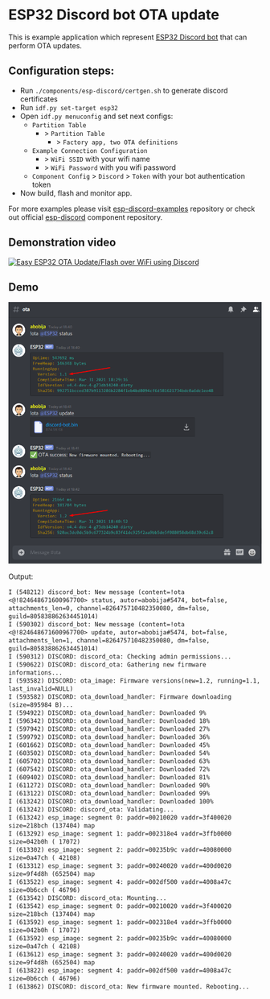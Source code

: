# ESP32 Discord bot OTA update

This is example application which represent [ESP32 Discord bot](https://github.com/abobija/esp-discord) that can perform OTA updates.

## Configuration steps:

- Run `./components/esp-discord/certgen.sh` to generate discord certificates
- Run `idf.py set-target esp32`
- Open `idf.py menuconfig` and set next configs:
  - `Partition Table`
    - \> `Partition Table`
      - \> `Factory app, two OTA definitions`
  - `Example Connection Configuration`
    - \> `WiFi SSID` with your wifi name
    - \> `WiFi Password` with you wifi password
  - `Component Config` > `Discord` > `Token` with your bot authentication token
- Now build, flash and monitor app.

For more examples please visit [esp-discord-examples](https://github.com/abobija/esp-discord-examples) repository or check out official [esp-discord](https://github.com/abobija/esp-discord) component repository.

## Demonstration video

[![Easy ESP32 OTA Update/Flash over WiFi using Discord](https://img.youtube.com/vi/u8uhCy-IJwM/mqdefault.jpg)](https://www.youtube.com/watch?v=u8uhCy-IJwM)

## Demo

![Chat](docs/chat.png)

Output:

```
I (548212) discord_bot: New message (content=!ota <@!824648671600967700> status, autor=abobija#5474, bot=false, attachments_len=0, channel=826475710482350080, dm=false, guild=805838862634451014)
I (590302) discord_bot: New message (content=!ota <@!824648671600967700> update, autor=abobija#5474, bot=false, attachments_len=1, channel=826475710482350080, dm=false, guild=805838862634451014)
I (590312) DISCORD: discord_ota: Checking admin permissions...
I (590622) DISCORD: discord_ota: Gathering new firmware informations...
I (593582) DISCORD: ota_image: Firmware versions(new=1.2, running=1.1, last_invalid=NULL)
I (593582) DISCORD: ota_download_handler: Firmware downloading (size=895984 B)...
I (594922) DISCORD: ota_download_handler: Downloaded 9%
I (596342) DISCORD: ota_download_handler: Downloaded 18%
I (597942) DISCORD: ota_download_handler: Downloaded 27%
I (599792) DISCORD: ota_download_handler: Downloaded 36%
I (601662) DISCORD: ota_download_handler: Downloaded 45%
I (603502) DISCORD: ota_download_handler: Downloaded 54%
I (605702) DISCORD: ota_download_handler: Downloaded 63%
I (607542) DISCORD: ota_download_handler: Downloaded 72%
I (609402) DISCORD: ota_download_handler: Downloaded 81%
I (611272) DISCORD: ota_download_handler: Downloaded 90%
I (613122) DISCORD: ota_download_handler: Downloaded 99%
I (613242) DISCORD: ota_download_handler: Downloaded 100%
I (613242) DISCORD: discord_ota: Validating...
I (613242) esp_image: segment 0: paddr=00210020 vaddr=3f400020 size=218bch (137404) map
I (613292) esp_image: segment 1: paddr=002318e4 vaddr=3ffb0000 size=042b0h ( 17072)
I (613302) esp_image: segment 2: paddr=00235b9c vaddr=40080000 size=0a47ch ( 42108)
I (613312) esp_image: segment 3: paddr=00240020 vaddr=400d0020 size=9f4d8h (652504) map
I (613522) esp_image: segment 4: paddr=002df500 vaddr=4008a47c size=0b6cch ( 46796)
I (613542) DISCORD: discord_ota: Mounting...
I (613542) esp_image: segment 0: paddr=00210020 vaddr=3f400020 size=218bch (137404) map
I (613592) esp_image: segment 1: paddr=002318e4 vaddr=3ffb0000 size=042b0h ( 17072)
I (613592) esp_image: segment 2: paddr=00235b9c vaddr=40080000 size=0a47ch ( 42108)
I (613612) esp_image: segment 3: paddr=00240020 vaddr=400d0020 size=9f4d8h (652504) map
I (613822) esp_image: segment 4: paddr=002df500 vaddr=4008a47c size=0b6cch ( 46796)
I (613862) DISCORD: discord_ota: New firmware mounted. Rebooting...
```
